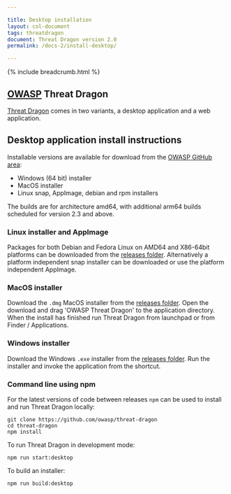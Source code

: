 ```yaml
---

title: Desktop installation
layout: col-document
tags: threatdragon
document: Threat Dragon version 2.0
permalink: /docs-2/install-desktop/

---
```


{% include breadcrumb.html %}

## [OWASP](https://www.owasp.org) Threat Dragon

[Threat Dragon](http://owasp.org/www-project-threat-dragon) comes in two variants,
a desktop application and a web application.

## Desktop application install instructions

Installable versions are available for download from the
[OWASP GitHub area](https://github.com/OWASP/threat-dragon/releases):

* Windows (64 bit) installer
* MacOS installer
* Linux snap, AppImage, debian and rpm installers

The builds are for architecture amd64, with additional arm64 builds scheduled for version 2.3 and above.

### Linux installer and AppImage

Packages for both Debian and Fedora Linux on AMD64 and X86-64bit platforms can be downloaded from the
[releases folder](https://github.com/OWASP/threat-dragon/releases/).
Alternatively a platform independent snap installer can be downloaded or use the platform independent AppImage.

### MacOS installer

Download the `.dmg` MacOS installer from the [releases folder](https://github.com/OWASP/threat-dragon/releases/).
Open the download and drag 'OWASP Threat  Dragon' to the application directory. When the install has
finished run Threat  Dragon from launchpad or from Finder / Applications.

### Windows installer

Download the Windows `.exe` installer from the [releases folder](https://github.com/OWASP/threat-dragon/releases/).
Run the installer and invoke the application from the shortcut.

### Command line using npm

For the latest versions of code between releases `npm` can be used to install and run Threat Dragon locally:

```text
git clone https://github.com/owasp/threat-dragon
cd threat-dragon
npm install
```

To run Threat Dragon in development mode:

`npm run start:desktop`

To build an installer:

`npm run build:desktop`
